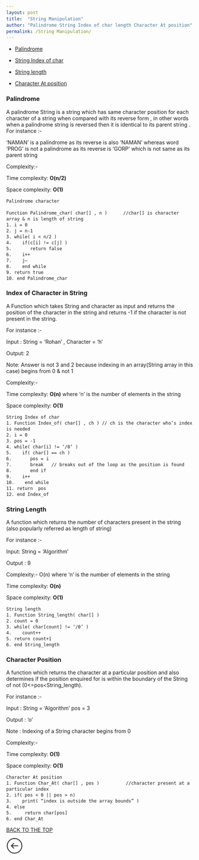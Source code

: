 ```yaml
---
layout: post
title:  "String Manipulation"
author: "Palindrome String Index of char length Character At position"
permalink: /String Manipulation/
---
```


* [Palindrome](#palindrome)


* [String Index of char](#index-of-character-in-string)


* [String length](#string-length)


* [Character At position](#character-position)


### Palindrome 

A palindrome String is a string which has same character position for each character of a string when compared with its reverse form , in other words when a palindrome string is reversed then it is identical to its parent string .
For instance :-  

‘NAMAN’ is a palindrome as its reverse is also ‘NAMAN’ whereas word ‘PROG’ is not a palindrome as its reverse is ‘GORP’ which is not same as its parent string

Complexity:-

Time complexity:  __O(n/2)__

Space complexity:  __O(1)__


```
Palindrome character

Function Palindrome_char( char[] , n )      //char[] is character array & n is length of string
1. i = 0 
2. j = n-1
3. while( i < n/2 )
4.    if(c[i] != c[j] )
5.       return false
6.    i++
7.    j—
8.    end while
9. return true
10. end Palindrome_char

```

### Index of Character in String

A Function which takes String and character as input and returns the position of the character in the string and returns -1 if the character is not present in the string.

For instance :-

Input : String = ‘Rohan’ , Character = ‘h’

Output: 2

Note: Answer is not 3 and 2 because indexing in an array(String array in this case) 
begins from 0 & not 1

Complexity:-

Time complexity:  __O(n)__   where ‘n’ is the number of elements in the string 

Space complexity:  __O(1)__ 

```
String Index of char
1. Function Index_of( char[] , ch ) // ch is the character who’s index is needed
2. i = 0
3. pos = -1
4. while( char[i] != ‘/0’ )
5.    if( char[] == ch )
6.       pos = i
7.       break   // breaks out of the loop as the position is found
8.       end if 
9.    i++
10.    end while 
11. return  pos
12. end Index_of

```

### String Length

A function which returns the number of characters present in the string (also popularly referred as length of string)

For instance :-

Input: String = ‘Algorithm’

Output : 9

Complexity:- O(n) where ‘n’ is the number of elements in the string

Time complexity: __O(n)__

Space complexity:  __O(1)__

```
String length
1. Function String_length( char[] )
2. count = 0
3. while( char[count] != ‘/0’ )
4.    count++
5. return count+1
6. end String_length  

```

### Character Position

A function which returns the character at a particular position and also determines if the position enquired for is within the boundary of the String of not (0<=pos<String_length).

For instance :-

Input : String = ‘Algorithm’ pos = 3

Output : ‘o’

Note : Indexing of a String character begins from 0

Complexity:-

Time complexity:  __O(1)__

Space complexity:  __O(1)__

```
Character At position
1. Function Char_At( char[] , pos )          //character present at a particular index
2. if( pos < 0 || pos > n)
3.    print( “index is outside the array bounds” )
4. else
5.     return char[pos]
6. end Char_At 

```

[BACK TO THE TOP](#top)                                           

 [![](/img/back.png)](/search)
